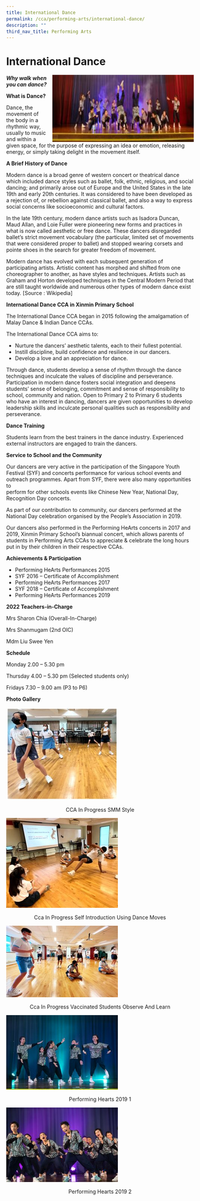 ```yaml
---
title: International Dance
permalink: /cca/performing-arts/international-dance/
description: ""
third_nav_title: Performing Arts
---
```

# **International Dance**

<img src="/images/Xinmin-Concert19-336-300x96.jpg" style="width:380px;height:180px;margin-left:15px;" align="right">

**_Why walk when you can dance?_**

**What is Dance?**

Dance, the movement of the body in a rhythmic way, usually to music and within a given space, for the purpose of expressing an idea or emotion, releasing energy, or simply taking delight in the movement itself.

**A Brief History of Dance**

Modern dance is a broad genre of western concert or theatrical dance which included dance styles such as ballet, folk, ethnic, religious, and social dancing; and primarily arose out of Europe and the United States in the late 19th and early 20th centuries. It was considered to have been developed as a rejection of, or rebellion against classical ballet, and also a way to express social concerns like socioeconomic and cultural factors.

In the late 19th century, modern dance artists such as Isadora Duncan, Maud Allan, and Loie Fuller were pioneering new forms and practices in what is now called aesthetic or free dance. These dancers disregarded ballet’s strict movement vocabulary (the particular, limited set of movements that were considered proper to ballet) and stopped wearing corsets and pointe shoes in the search for greater freedom of movement.

Modern dance has evolved with each subsequent generation of participating artists. Artistic content has morphed and shifted from one choreographer to another, as have styles and techniques. Artists such as Graham and Horton developed techniques in the Central Modern Period that are still taught worldwide and numerous other types of modern dance exist today. \[Source : Wikipedia\]

**International Dance CCA in Xinmin Primary School**

The International Dance CCA began in 2015 following the amalgamation of Malay Dance & Indian Dance CCAs.

The International Dance CCA aims to:

* Nurture the dancers’ aesthetic talents, each to their fullest potential.
* Instill discipline, build confidence and resilience in our dancers.
* Develop a love and an appreciation for dance.

Through dance, students develop a sense of rhythm through the dance techniques and inculcate the values of discipline and perseverance. Participation in modern dance fosters social integration and deepens students’ sense of belonging, commitment and sense of responsibility to school, community and nation. Open to Primary 2 to Primary 6 students who have an interest in dancing, dancers are given opportunities to develop leadership skills and inculcate personal qualities such as responsibility and perseverance.

**Dance Training**

Students learn from the best trainers in the dance industry. Experienced external instructors are engaged to train the dancers.

**Service to School and the Community**

Our dancers are very active in the participation of the Singapore Youth Festival (SYF) and concerts performance for various school events and outreach programmes. Apart from SYF, there were also many opportunities to  
perform for other schools events like Chinese New Year, National Day, Recognition Day concerts.

As part of our contribution to community, our dancers performed at the National Day celebration organised by the People’s Association in 2019.

Our dancers also performed in the Performing HeArts concerts in 2017 and 2019, Xinmin Primary School’s biannual concert, which allows parents of students in Performing Arts CCAs to appreciate & celebrate the long hours put in by their children in their respective CCAs.

**Achievements & Participation**

* Performing HeArts Performances 2015
* SYF 2016 – Certificate of Accomplishment
* Performing HeArts Performances 2017
* SYF 2018 – Certificate of Accomplishment
* Performing HeArts Performances 2019

**2022 Teachers-in-Charge**

Mrs Sharon Chia (Overall-In-Charge)

Mrs Shanmugam (2nd OIC)

Mdm Liu Swee Yen

**Schedule**

Monday 2.00 – 5.30 pm

Thursday 4.00 – 5.30 pm (Selected students only)

Fridays 7.30 – 9.00 am (P3 to P6)

**Photo Gallery**

![](/images/CCA-in-progress-SMM-style-300x249.jpg)
<center>CCA In Progress SMM Style</center>

![](/images/CCA-in-progress_Self-Introduction-using-Dance-Moves-300x241.jpg)
<center>Cca In Progress Self Introduction Using Dance Moves</center>

![](/images/CCA-in-progress_Vaccinated-students-observe-and-learn-300x192.jpg)
<center>Cca In Progress Vaccinated Students Observe And Learn</center>

![](/images/Performing-HeArts-2019_1-300x200.jpg)
<center>Performing Hearts 2019 1</center>

![](/images/Performing-HeArts-2019_2-300x200.jpg)
<center>Performing Hearts 2019 2</center>
